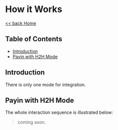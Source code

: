 # How it Works

[<< back Home](https://github.com/cpayapi-com/document/blob/main/README.md)

## Table of Contents

- [Introduction](#introduction)
- [Payin with H2H Mode](#payin-with-h2h-mode)

## Introduction
There is only one mode for integration.

## Payin with H2H Mode
The whole interaction sequence is illustrated below:

> coming soon.
